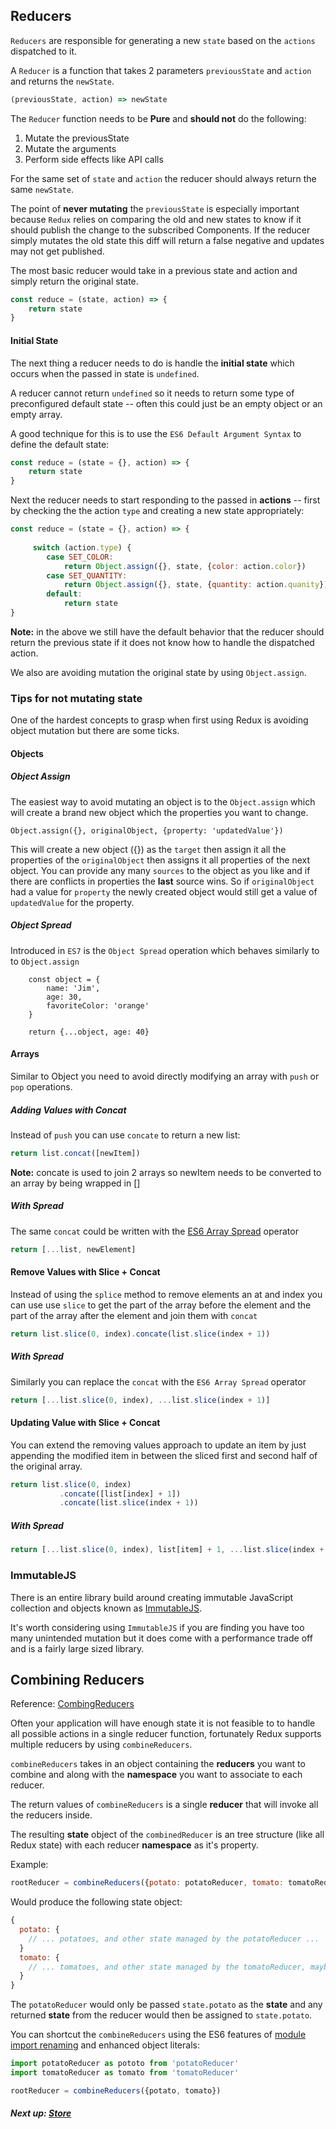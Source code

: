 ## Reducers

`Reducers` are responsible for generating a new `state` based on the `actions` dispatched to it.

A `Reducer` is a function that takes 2 parameters `previousState` and `action` and returns the `newState`.

```javascript 1.8
(previousState, action) => newState
```

The `Reducer` function needs to be **Pure** and __should not__ do the following: 
1. Mutate the previousState
2. Mutate the arguments
3. Perform side effects like API calls

For the same set of `state` and `action` the reducer should always return the same `newState`.

The point of __never mutating__ the `previousState` is especially important because `Redux` relies on comparing the old and
new states to know if it should publish the change to the subscribed Components. If the reducer simply mutates the old state
this diff will return a false negative and updates may not get published.

The most basic reducer would take in a previous state and action and simply return the original state.

```javascript 1.8
const reduce = (state, action) => {
    return state
}
```


#### Initial State


The next thing a reducer needs to do is handle the **initial state** which occurs when the passed in state is `undefined`.

A reducer cannot return `undefined` so it needs to return some type of preconfigured default state -- often this could just
be an empty object or an empty array.

A good technique for this is to use the `ES6 Default Argument Syntax` to define the default state:

```javascript 1.8
const reduce = (state = {}, action) => {
    return state
}
```

Next the reducer needs to start responding to the passed in **actions** -- first by checking the the action `type` and creating
a new state appropriately:

```javascript 1.8
const reduce = (state = {}, action) => {
    
     switch (action.type) {
        case SET_COLOR:
            return Object.assign({}, state, {color: action.color})
        case SET_QUANTITY:
            return Object.assign({}, state, {quantity: action.quanity})
        default:
            return state
}
```

**Note:** in the above we still have the default behavior that the reducer should return the previous state if it does not
know how to handle the dispatched action.

We also are avoiding mutation the original state by using `Object.assign`.

### Tips for not mutating state

One of the hardest concepts to grasp when first using Redux is avoiding object mutation but there are some ticks.

#### Objects

##### Object Assign

The easiest way to avoid mutating an object is to the `Object.assign` which will create a brand new object which the 
properties you want to change.
 
 `Object.assign({}, originalObject, {property: 'updatedValue'})`
 
This will create a new object ({}) as the `target` then assign it all the properties of the `originalObject` then assigns 
it all properties of the next object. You can provide any many `sources` to the object as you like and if there are conflicts in properties
the **last** source wins. So if `originalObject` had a value for `property` the newly created object would still get a value
of `updatedValue` for the property.

##### Object Spread

Introduced in `ES7` is the `Object Spread` operation which behaves similarly to to `Object.assign`

```
    const object = {
        name: 'Jim',
        age: 30,
        favoriteColor: 'orange'
    }

    return {...object, age: 40}
```

#### Arrays

Similar to Object you need to avoid directly modifying an array with `push` or `pop` operations.

##### Adding Values with Concat

Instead of `push` you can use `concate` to return a new list:

```javascript 1.8
return list.concat([newItem])
```

**Note:** concate is used to join 2 arrays so newItem needs to be converted to an array by being wrapped in []

##### With Spread

The same `concat` could be written with the [ES6 Array Spread](../../1_es6/9_spread) operator

```javascript 1.8
return [...list, newElement]
```

#### Remove Values with Slice + Concat

Instead of using the `splice` method to remove elements an at and index you can use use `slice` to get the part of
the array before the element and the part of the array after the element and join them with `concat`

```javascript 1.8
return list.slice(0, index).concate(list.slice(index + 1))
```

##### With Spread

Similarly you can replace the `concat` with the `ES6 Array Spread` operator

```javascript 1.8
return [...list.slice(0, index), ...list.slice(index + 1)]
```

#### Updating Value with Slice + Concat

You can extend the removing values approach to update an item by just appending the modified item in between the sliced
first and second half of the original array.

```javascript 1.8
return list.slice(0, index)
           .concate([list[index] + 1])
           .concate(list.slice(index + 1))
```

##### With Spread

```javascript 1.8
return [...list.slice(0, index), list[item] + 1, ...list.slice(index + 1)]
```

### ImmutableJS

There is an entire library build around creating immutable JavaScript collection and objects known as [ImmutableJS](https://facebook.github.io/immutable-js/).

It's worth considering using `ImmutableJS` if you are finding you have too many unintended mutation but it does come with a 
performance trade off and is a fairly large sized library.


## Combining Reducers

Reference: [CombingReducers](https://redux.js.org/docs/recipes/reducers/UsingCombineReducers.html)

Often your application will have enough state it is not feasible to to handle all possible actions in a single reducer function,
fortunately Redux supports multiple reducers by using `combineReducers`.

`combineReducers` takes in an object containing the **reducers** you want to combine and along with the **namespace** you want
to associate to each reducer.

The return values of `combineReducers` is a single **reducer** that will invoke all the reducers inside. 

The resulting **state** object of the `combinedReducer` is an tree structure (like all Redux state) with each reducer **namespace**
as it's property.

Example:

```javascript 1.8
rootReducer = combineReducers({potato: potatoReducer, tomato: tomatoReducer})
```

Would produce the following state object:

```javascript 1.8
{
  potato: {
    // ... potatoes, and other state managed by the potatoReducer ... 
  }
  tomato: {
    // ... tomatoes, and other state managed by the tomatoReducer, maybe some nice sauce? ...
  }
}
```

The `potatoReducer` would only be passed `state.potato` as the **state** and any returned **state** from the reducer 
would then be assigned to `state.potato`.

You can shortcut the `combineReducers` using the ES6 features of [module import renaming](../../1_es6/6_modules/readme.md#renaming-named-imports) and enhanced object literals:

```javascript 1.8
import potatoReducer as pototo from 'potatoReducer'
import tomatoReducer as tomato from 'tomatoReducer'

rootReducer = combineReducers({potato, tomato})
```

##### Next up: [Store](./stores.md)


 
 